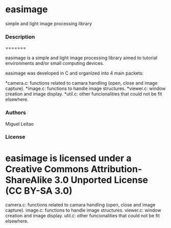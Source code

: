 # easimage
simple and light image processing library


### Description
=======

easimage is a simple and light image processing library aimed to tutorial environments and/or
small computing devices.

easimage was developed in C and organized into 4 main packets:


*camera.c: functions related to camara handling (open, close and image capture).
*image.c:  functions to handle image structures.
*viewer.c: window creation and image display.
*util.c:   other funcionalities that could not be fit elsewhere.

### Authors
Miguel Leitao 

### License
easimage is licensed under a Creative Commons Attribution-ShareAlike 3.0 Unported License (CC BY-SA 3.0)
=======
camera.c: functions related to camara handling (open, close and image capture).
image.c:  functions to handle image structures.
viewer.c: window creation and image display.
util.c:   other funcionalities that could not be fit elsewhere.

